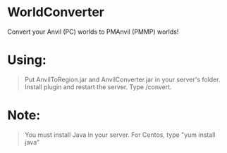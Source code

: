 # WorldConverter
Convert your Anvil (PC) worlds to PMAnvil (PMMP) worlds!

# Using:
> Put AnvilToRegion.jar and AnvilConverter.jar in your server's folder.
> Install plugin and restart the server.
> Type /convert.

# Note:
> You must install Java in your server.
> For Centos, type "yum install java"
